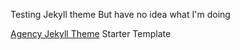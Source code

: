 Testing Jekyll theme
But have no idea what I'm doing

[Agency Jekyll Theme](https://github.com/raviriley/agency-jekyll-theme) Starter Template

